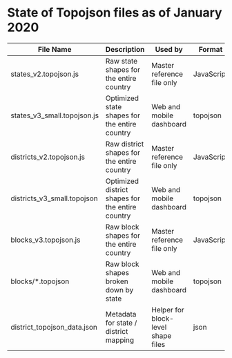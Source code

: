 # State of Topojson files as of January 2020

| File Name | Description | Used by | Format |
| --------- | ----------- | ------- | ------ |
| states_v2.topojson.js | Raw state shapes for the entire country | Master reference file only | JavaScript | 
| states_v3_small.topojson.js | Optimized state shapes for the entire country | Web and mobile dashboard | topojson |
| districts_v2.topojson.js | Raw district shapes for the entire country | Master reference file only | JavaScript | 
| districts_v3_small.topojson | Optimized district shapes for the entire country | Web and mobile dashboard | topojson |
| blocks_v3.topojson.js | Raw block shapes for the entire country | Master reference file only | JavaScript | 
| blocks/*.topojson | Raw block shapes broken down by state | Web and mobile dashboard | topojson |
| district_topojson_data.json | Metadata for state / district mapping | Helper for block-level shape files | json |
